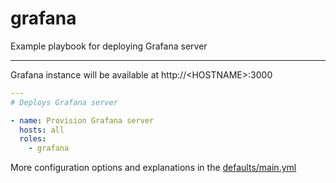# grafana

Example playbook for deploying Grafana server

---

Grafana instance will be available at http://&lt;HOSTNAME&gt;:3000

```yml
---
# Deploys Grafana server

- name: Provision Grafana server
  hosts: all
  roles:
    - grafana
```

More configuration options and explanations in the [defaults/main.yml](/grafana/defaults/main.yml)
